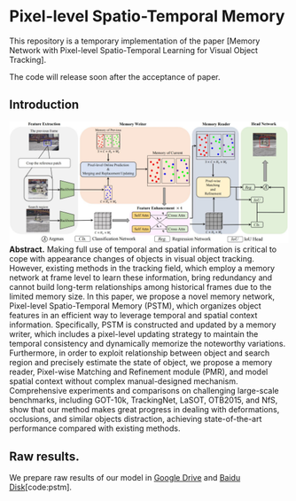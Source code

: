# Pixel-level Spatio-Temporal Memory

This repository is a temporary implementation of the paper [Memory Network with Pixel-level Spatio-Temporal Learning for Visual Object Tracking].

The code will release soon after the acceptance of paper.

## Introduction

![Pipeline of PSTM](./pipeline.JPG)
**Abstract.** Making full use of temporal and spatial information is critical to cope with appearance changes of objects in visual object tracking. However, existing methods in the tracking field, which employ a memory network at frame level to learn these information, bring redundancy and cannot build long-term relationships among historical frames due to the limited memory size. In this paper, we propose a novel memory network, Pixel-level Spatio-Temporal Memory (PSTM), which organizes object features in an efficient way to leverage temporal and spatial context information. Specifically, PSTM is constructed and updated by a memory writer, which includes a pixel-level updating strategy to maintain the temporal consistency and dynamically memorize the noteworthy variations. Furthermore, in order to exploit relationship between object and search region and precisely estimate the state of object, we propose a memory reader, Pixel-wise Matching and Refinement module (PMR), and model spatial context without complex manual-designed mechanism. Comprehensive experiments and comparisons on challenging large-scale benchmarks, including GOT-10k, TrackingNet, LaSOT, OTB2015, and NfS, show that our method makes great progress in dealing with deformations, occlusions, and similar objects distraction, achieving state-of-the-art performance compared with existing methods.

## Raw results.

We prepare raw results of our model in [Google Drive](https://drive.google.com/drive/folders/13-Qo1FW22B9S5cmRBLROHv6cuxs_4ODe?usp=sharing) and [Baidu Disk](https://pan.baidu.com/s/1Uspw7WrJKNV65zZ0TVxUyw)[code:pstm].
